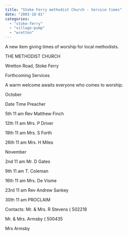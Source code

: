```yaml
---
title: "Stoke Ferry methodist Church - Service times"
date: "2003-10-01"
categories: 
  - "stoke-ferry"
  - "village-pump"
  - "wretton"
---
```


A new item giving times of worship for local methodists.

THE METHODIST CHURCH

Wretton Road, Stoke Ferry

Forthcoming Services

A warm welcome awaits everyone who comes to worship.

October

Date Time Preacher

5th 11 am Rev Matthew Finch

12th 11 am Mrs. P Driver

19th 11 am Mrs. S Forth

26th 11 am Mrs. H Miles

November

2nd 11 am Mr. D Gates

9th 11 am T. Coleman

16th 11 am Mrs. De Visme

23rd 11 am Rev Andrew Sankey

30th 11 am PROCLAIM

Contacts: Mr. & Mrs. R Stevens ( 502218

Mr. & Mrs. Armsby ( 500435

Mrs Armsby
